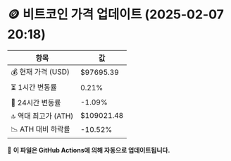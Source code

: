 # 🪙 비트코인 가격 업데이트 (2025-02-07 20:18)

| 항목                | 값 |
|--------------------|----------------|
| 💰 현재 가격 (USD) | $97695.39 |
| ⏳ 1시간 변동률    | 0.21% |
| 📆 24시간 변동률   | -1.09% |
| 🔝 역대 최고가 (ATH) | $109021.48 |
| 📉 ATH 대비 하락률 | -10.52% |

🔄 **이 파일은 GitHub Actions에 의해 자동으로 업데이트됩니다.**
